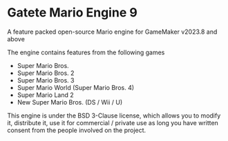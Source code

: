 # Gatete Mario Engine 9

A feature packed open-source Mario engine for GameMaker v2023.8 and above

The engine contains features from the following games

- Super Mario Bros.
- Super Mario Bros. 2
- Super Mario Bros. 3
- Super Mario World (Super Mario Bros. 4)
- Super Mario Land 2
- New Super Mario Bros. (DS / Wii / U)



This engine is under the BSD 3-Clause license, which allows you to modify it, distribute it, use it for commercial / private use as long you have written consent from the people involved on the project.
